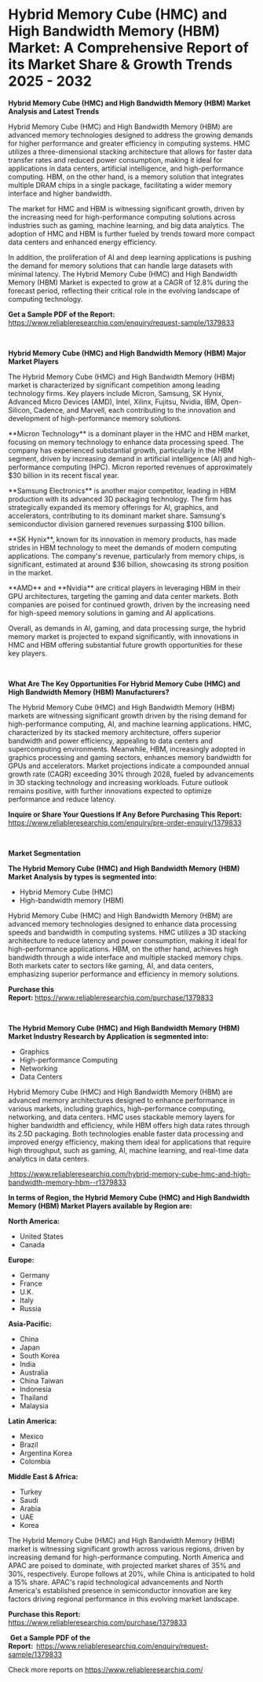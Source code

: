 <p><h1>Hybrid Memory Cube (HMC) and High Bandwidth Memory (HBM) Market: A Comprehensive Report of its Market Share & Growth Trends 2025 - 2032</h1></p><p><strong>Hybrid Memory Cube (HMC) and High Bandwidth Memory (HBM) Market Analysis and Latest Trends</strong></p>
<p><p>Hybrid Memory Cube (HMC) and High Bandwidth Memory (HBM) are advanced memory technologies designed to address the growing demands for higher performance and greater efficiency in computing systems. HMC utilizes a three-dimensional stacking architecture that allows for faster data transfer rates and reduced power consumption, making it ideal for applications in data centers, artificial intelligence, and high-performance computing. HBM, on the other hand, is a memory solution that integrates multiple DRAM chips in a single package, facilitating a wider memory interface and higher bandwidth.</p><p>The market for HMC and HBM is witnessing significant growth, driven by the increasing need for high-performance computing solutions across industries such as gaming, machine learning, and big data analytics. The adoption of HMC and HBM is further fueled by trends toward more compact data centers and enhanced energy efficiency.</p><p>In addition, the proliferation of AI and deep learning applications is pushing the demand for memory solutions that can handle large datasets with minimal latency. The Hybrid Memory Cube (HMC) and High Bandwidth Memory (HBM) Market is expected to grow at a CAGR of 12.8% during the forecast period, reflecting their critical role in the evolving landscape of computing technology.</p></p>
<p><strong>Get a Sample PDF of the Report:&nbsp;</strong> <a href="https://www.reliableresearchiq.com/enquiry/request-sample/1379833?utm_campaign=1835&utm_medium=2&utm_source=Github&utm_content=ia&utm_term=06042025&utm_id=hybrid-memory-cube-hmc-and-high-bandwidth-memory-hbm">https://www.reliableresearchiq.com/enquiry/request-sample/1379833</a></p>
<p>&nbsp;</p>
<p><strong>Hybrid Memory Cube (HMC) and High Bandwidth Memory (HBM) Major Market Players</strong></p>
<p><p>The Hybrid Memory Cube (HMC) and High Bandwidth Memory (HBM) market is characterized by significant competition among leading technology firms. Key players include Micron, Samsung, SK Hynix, Advanced Micro Devices (AMD), Intel, Xilinx, Fujitsu, Nvidia, IBM, Open-Silicon, Cadence, and Marvell, each contributing to the innovation and development of high-performance memory solutions.</p><p>**Micron Technology** is a dominant player in the HMC and HBM market, focusing on memory technology to enhance data processing speed. The company has experienced substantial growth, particularly in the HBM segment, driven by increasing demand in artificial intelligence (AI) and high-performance computing (HPC). Micron reported revenues of approximately $30 billion in its recent fiscal year.</p><p>**Samsung Electronics** is another major competitor, leading in HBM production with its advanced 3D packaging technology. The firm has strategically expanded its memory offerings for AI, graphics, and accelerators, contributing to its dominant market share. Samsung's semiconductor division garnered revenues surpassing $100 billion.</p><p>**SK Hynix**, known for its innovation in memory products, has made strides in HBM technology to meet the demands of modern computing applications. The company's revenue, particularly from memory chips, is significant, estimated at around $36 billion, showcasing its strong position in the market.</p><p>**AMD** and **Nvidia** are critical players in leveraging HBM in their GPU architectures, targeting the gaming and data center markets. Both companies are poised for continued growth, driven by the increasing need for high-speed memory solutions in gaming and AI applications.</p><p>Overall, as demands in AI, gaming, and data processing surge, the hybrid memory market is projected to expand significantly, with innovations in HMC and HBM offering substantial future growth opportunities for these key players.</p></p>
<p>&nbsp;</p>
<p><strong>What Are The Key Opportunities For Hybrid Memory Cube (HMC) and High Bandwidth Memory (HBM) Manufacturers?</strong></p>
<p><p>The Hybrid Memory Cube (HMC) and High Bandwidth Memory (HBM) markets are witnessing significant growth driven by the rising demand for high-performance computing, AI, and machine learning applications. HMC, characterized by its stacked memory architecture, offers superior bandwidth and power efficiency, appealing to data centers and supercomputing environments. Meanwhile, HBM, increasingly adopted in graphics processing and gaming sectors, enhances memory bandwidth for GPUs and accelerators. Market projections indicate a compounded annual growth rate (CAGR) exceeding 30% through 2028, fueled by advancements in 3D stacking technology and increasing workloads. Future outlook remains positive, with further innovations expected to optimize performance and reduce latency.</p></p>
<p><strong>Inquire or Share Your Questions If Any Before Purchasing This Report:</strong> <a href="https://www.reliableresearchiq.com/enquiry/pre-order-enquiry/1379833?utm_campaign=1835&utm_medium=2&utm_source=Github&utm_content=ia&utm_term=06042025&utm_id=hybrid-memory-cube-hmc-and-high-bandwidth-memory-hbm">https://www.reliableresearchiq.com/enquiry/pre-order-enquiry/1379833</a></p>
<p>&nbsp;</p>
<p><strong>Market Segmentation</strong></p>
<p><strong>The Hybrid Memory Cube (HMC) and High Bandwidth Memory (HBM) Market Analysis by types is segmented into:</strong></p>
<p><ul><li>Hybrid Memory Cube (HMC)</li><li>High-bandwidth memory (HBM)</li></ul></p>
<p><p>Hybrid Memory Cube (HMC) and High Bandwidth Memory (HBM) are advanced memory technologies designed to enhance data processing speeds and bandwidth in computing systems. HMC utilizes a 3D stacking architecture to reduce latency and power consumption, making it ideal for high-performance applications. HBM, on the other hand, achieves high bandwidth through a wide interface and multiple stacked memory chips. Both markets cater to sectors like gaming, AI, and data centers, emphasizing superior performance and efficiency in memory solutions.</p></p>
<p><strong>Purchase this Report:&nbsp;</strong><a href="https://www.reliableresearchiq.com/purchase/1379833?utm_campaign=1835&utm_medium=2&utm_source=Github&utm_content=ia&utm_term=06042025&utm_id=hybrid-memory-cube-hmc-and-high-bandwidth-memory-hbm">https://www.reliableresearchiq.com/purchase/1379833</a></p>
<p>&nbsp;</p>
<p><strong>The Hybrid Memory Cube (HMC) and High Bandwidth Memory (HBM) Market Industry Research by Application is segmented into:</strong></p>
<p><ul><li>Graphics</li><li>High-performance Computing</li><li>Networking</li><li>Data Centers</li></ul></p>
<p><p>Hybrid Memory Cube (HMC) and High Bandwidth Memory (HBM) are advanced memory architectures designed to enhance performance in various markets, including graphics, high-performance computing, networking, and data centers. HMC uses stackable memory layers for higher bandwidth and efficiency, while HBM offers high data rates through its 2.5D packaging. Both technologies enable faster data processing and improved energy efficiency, making them ideal for applications that require high throughput, such as gaming, AI, machine learning, and real-time data analytics in data centers.</p></p>
<p><a href="https://www.reliableresearchiq.com/hybrid-memory-cube-hmc-and-high-bandwidth-memory-hbm--r1379833?utm_campaign=1835&utm_medium=2&utm_source=Github&utm_content=ia&utm_term=06042025&utm_id=hybrid-memory-cube-hmc-and-high-bandwidth-memory-hbm">&nbsp;https://www.reliableresearchiq.com/hybrid-memory-cube-hmc-and-high-bandwidth-memory-hbm--r1379833</a></p>
<p><strong>In terms of Region, the Hybrid Memory Cube (HMC) and High Bandwidth Memory (HBM) Market Players available by Region are:</strong></p>
<p>
    <p> <strong> North America: </strong>
        <ul>
            <li>United States</li>
            <li>Canada</li>
        </ul>
        </p> 
    <p> <strong> Europe: </strong>
        <ul>
            <li>Germany</li>
            <li>France</li>
            <li>U.K.</li>
            <li>Italy</li>
            <li>Russia</li>
        </ul>
        </p> 
    <p> <strong> Asia-Pacific: </strong>
        <ul>
            <li>China</li>
            <li>Japan</li>
            <li>South Korea</li>
            <li>India</li>
            <li>Australia</li>
            <li>China Taiwan</li>
            <li>Indonesia</li>
            <li>Thailand</li>
            <li>Malaysia</li>
        </ul>
        </p> 
    <p> <strong> Latin America: </strong>
        <ul>
            <li>Mexico</li>
            <li>Brazil</li>
            <li>Argentina Korea</li>
            <li>Colombia</li>
        </ul>
        </p> 
    <p> <strong> Middle East & Africa: </strong>
        <ul>
            <li>Turkey</li>
            <li>Saudi</li>
            <li>Arabia</li>
            <li>UAE</li>
            <li>Korea</li>
        </ul>
    </p>
    </p>
<p><p>The Hybrid Memory Cube (HMC) and High Bandwidth Memory (HBM) market is witnessing significant growth across various regions, driven by increasing demand for high-performance computing. North America and APAC are poised to dominate, with projected market shares of 35% and 30%, respectively. Europe follows at 20%, while China is anticipated to hold a 15% share. APAC's rapid technological advancements and North America's established presence in semiconductor innovation are key factors driving regional performance in this evolving market landscape.</p></p>
<p><strong>Purchase this Report: </strong><a href="https://www.reliableresearchiq.com/purchase/1379833?utm_campaign=1835&utm_medium=2&utm_source=Github&utm_content=ia&utm_term=06042025&utm_id=hybrid-memory-cube-hmc-and-high-bandwidth-memory-hbm">https://www.reliableresearchiq.com/purchase/1379833</a></p>
<p>&nbsp;<strong>Get a Sample PDF of the Report:&nbsp;&nbsp;</strong><a href="https://www.reliableresearchiq.com/enquiry/request-sample/1379833?utm_campaign=1835&utm_medium=2&utm_source=Github&utm_content=ia&utm_term=06042025&utm_id=hybrid-memory-cube-hmc-and-high-bandwidth-memory-hbm">https://www.reliableresearchiq.com/enquiry/request-sample/1379833</a></p>
<p><strong></strong></p>
<p>Check more reports on <a href="https://www.reliableresearchiq.com/?utm_campaign=1835&utm_medium=2&utm_source=Github&utm_content=ia&utm_term=06042025&utm_id=hybrid-memory-cube-hmc-and-high-bandwidth-memory-hbm">https://www.reliableresearchiq.com/</a></p>